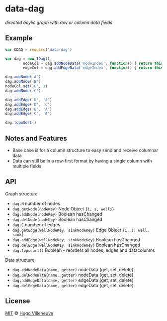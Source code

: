 <!-- markdownlint-disable MD004 MD007 MD010 MD012 MD041 MD022 MD024 MD032 MD036 -->

# data-dag

*directed acylic graph with row or column data fields*

## Example

```javascript
var CDAG = require('data-dag')

var dag = new IDag(),
		nodeCol = dag.addNodeData('nodeIndex', function() { return this.size }),
		edgeCol = dag.addEdgeData('edgeIndex', function() { return this.size })

dag.addNode('A')
dag.addNode('B')
nodeCol.set('B', 1)
dag.addNode('C')

dag.addEdge('D', 'A')
dag.addEdge('D', 'C')
dag.addEdge('B', 'A')
dag.addEdge('C', 'B')

dag.topoSort()
```

## Notes and Features

* Base case is for a column structure to easy send and receive columnar data
* Data can still be in a row-first format by having a single column with multiple fields


## API

Graph structure

* `dag.N` number of nodes
* `dag.getNode(nodeKey)` Node Object `{i, s, wells}`
* `dag.addNode(nodeKey)` Boolean hasChanged
* `dag.delNode(nodeKey)` Boolean hasChanged
* `dag.E` number of edges
* `dag.getEdge(wellNodeKey, sinkNodeKey)` Edge Object `{i, s, well, sink}`
* `dag.addEdge(wellNodeKey, sinkNodeKey)` Boolean hasChanged
* `dag.delEdge(wellNodeKey, sinkNodeKey)` Boolean hasChanged
* `dag.toposort()` Boolean - reorders all nodes, edges and datacolunms

Data structure

* `dag.addNodeData(name, getter)` nodeData {get, set, delete}
* `dag.delNodeData(name, getter)` nodeData {get, set, delete}
* `dag.addEdgeData(name, getter)` edgeData {get, set, delete}
* `dag.delEdgeData(name, getter)` edgeData {get, set, delete}

## License

[MIT](http://www.opensource.org/licenses/MIT) © [Hugo Villeneuve](https://github.com/hville)
